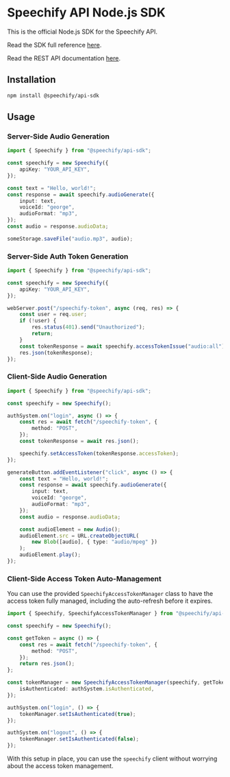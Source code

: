 # Speechify API Node.js SDK

This is the official Node.js SDK for the Speechify API.

Read the SDK full reference [here](https://speechifyinc.github.io/speechify-api-sdks/nodejs).

Read the REST API documentation [here](https://docs.sws.speechify.com/docs/overview).

## Installation

```bash
npm install @speechify/api-sdk
```

## Usage

### Server-Side Audio Generation

```typescript
import { Speechify } from "@speechify/api-sdk";

const speechify = new Speechify({
	apiKey: "YOUR_API_KEY",
});

const text = "Hello, world!";
const response = await speechify.audioGenerate({
	input: text,
	voiceId: "george",
	audioFormat: "mp3",
});
const audio = response.audioData;

someStorage.saveFile("audio.mp3", audio);
```

### Server-Side Auth Token Generation

```typescript
import { Speechify } from "@speechify/api-sdk";

const speechify = new Speechify({
	apiKey: "YOUR_API_KEY",
});

webServer.post("/speechify-token", async (req, res) => {
	const user = req.user;
	if (!user) {
		res.status(401).send("Unauthorized");
		return;
	}
	const tokenResponse = await speechify.accessTokenIssue("audio:all");
	res.json(tokenResponse);
});
```

### Client-Side Audio Generation

```typescript
import { Speechify } from "@speechify/api-sdk";

const speechify = new Speechify();

authSystem.on("login", async () => {
	const res = await fetch("/speechify-token", {
		method: "POST",
	});
	const tokenResponse = await res.json();

	speechify.setAccessToken(tokenResponse.accessToken);
});

generateButton.addEventListener("click", async () => {
	const text = "Hello, world!";
	const response = await speechify.audioGenerate({
		input: text,
		voiceId: "george",
		audioFormat: "mp3",
	});
	const audio = response.audioData;

	const audioElement = new Audio();
	audioElement.src = URL.createObjectURL(
		new Blob([audio], { type: "audio/mpeg" })
	);
	audioElement.play();
});
```

### Client-Side Access Token Auto-Management

You can use the provided `SpeechifyAccessTokenManager` class to have the access token fully managed, including the auto-refresh before it expires.

```typescript
import { Speechify, SpeechifyAccessTokenManager } from "@speechify/api-sdk";

const speechify = new Speechify();

const getToken = async () => {
	const res = await fetch("/speechify-token", {
		method: "POST",
	});
	return res.json();
};

const tokenManager = new SpeechifyAccessTokenManager(speechify, getToken, {
	isAuthenticated: authSystem.isAuthenticated,
});

authSystem.on("login", () => {
	tokenManager.setIsAuthenticated(true);
});

authSystem.on("logout", () => {
	tokenManager.setIsAuthenticated(false);
});
```

With this setup in place, you can use the `speechify` client without worrying about the access token management.
